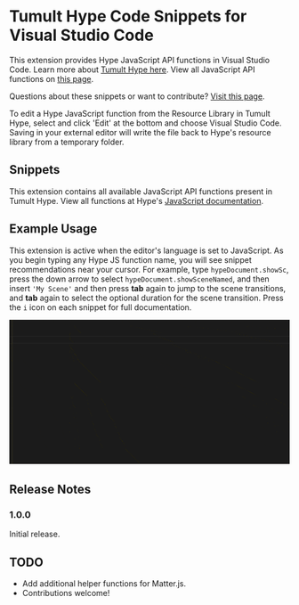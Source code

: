 # Tumult Hype Code Snippets for Visual Studio Code

This extension provides Hype JavaScript API functions in Visual Studio Code. Learn more about [Tumult Hype here](https://tumult.com/hype/). View all JavaScript API functions on [this page](https://tumult.com/hype/documentation/#javascript).

Questions about these snippets or want to contribute? [Visit this page](https://forums.tumult.com/t/visual-studio-code-snippet-extension/17380).

To edit a Hype JavaScript function from the Resource Library in Tumult Hype, select and click 'Edit' at the bottom and choose Visual Studio Code. Saving in your external editor will write the file back to Hype's resource library from a temporary folder. 

## Snippets

This extension contains all available JavaScript API functions present in Tumult Hype. View all functions at Hype's [JavaScript documentation](https://tumult.com/hype/documentation/#javascript). 

## Example Usage

This extension is active when the editor's language is set to JavaScript. As you begin typing any Hype JS function name, you will see snippet recommendations near your cursor.  For example, type   `hypeDocument.showSc`, press the down arrow to select `hypeDocument.showSceneNamed`, and then insert `'My Scene'` and then press **tab** again to jump to the scene transitions, and **tab** again to select the optional duration for the scene transition. Press the `i` icon on each snippet for full documentation.

![Snippet Usage GIF Example](https://raw.githubusercontent.com/themorgantown/hype-snippets-vscode/master/images/example.gif "Snippet Usage GIF Example")

## Release Notes

### 1.0.0

Initial release.

## TODO

* Add additional helper functions for Matter.js.
* Contributions welcome!
